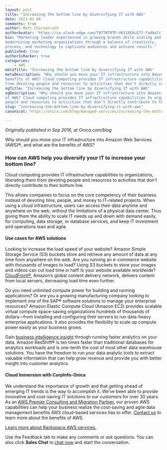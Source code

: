```yaml
---
layout: post
title: "Increasing the bottom line by diversifying IT with AWS"
date: 2021-01-06
comments: true
author: Matt Charoenrath
authorAvatar: 'https://ca.slack-edge.com/T07TWTBTP-U0118EALE77-fa48a7c11b02-72'
bio: "Marketing leader experienced in growing brands while scaling and 
modernizing marketing organizations through a balance of creativity, 
process, and technology to captivate audiences and achieve results."
published: true
authorIsRacker: true
categories:
    - AWS
metaTitle: "Increasing the bottom line by diversifying IT with AWS"
metaDescription: "Why should you move your IT infrastructure into Amazon Web Services, and what are the
benefits of AWS? Cloud computing provides IT infrastructure capabilities to organizations, liberating them
from devoting people and resources to activities that don’t directly contribute to their bottom line."
ogTitle: "Increasing the bottom line by diversifying IT with AWS"
ogDescription: "Why should you move your IT infrastructure into Amazon Web Services, and what are the benefits
of AWS? Cloud computing provides IT infrastructure capabilities to organizations, liberating them from devoting
people and resources to activities that don’t directly contribute to their bottom line."
slug: "increasing-the-bottom-line-by-diversifying-it-with-aws"
canonical: https://onica.com/blog/managed-services/increasing-the-bottom-line-with-aws/

---
```


*Originally published in Sep 2016, at Onica.com/blog*

Why should you move your IT infrastructure into Amazon Web Services (AWS)&reg;, and what are the benefits of AWS? 

<!--more-->

### How can AWS help you diversify your IT to increase your bottom line?

Cloud computing provides IT infrastructure capabilities to organizations, liberating them from devoting people and
resources to activities that don’t directly contribute to their bottom line.

This allows companies to focus on the core competency of their business instead of devoting time, people, and money
to IT-related projects. When using a cloud infrastructure, users can access their data anytime and anywhere on the
web, without the limitations of a physical data center. Thus giving them the ability to scale IT needs up and down
with demand easily, for computing, data storage, or database services, and keep IT investment and operations lean
and agile.

#### Use cases for AWS solutions

Looking to increase the load speed of your website? Amazon Simple Storage Service (S3) buckets store and retrieve any
amount of data at any time from anywhere on the web. Are you running an e-commerce website with thousands of images to
load? Using S3 buckets to store your images and videos can cut load time in half! Is your website available worldwide?
[CloudFront&reg;](https://onica.com/amazon-web-services/cloudfront/), Amazon’s global content delivery network, delivers
content from local servers, decreasing load time even further.

Do you need unlimited compute power for building and running applications? Or are you a growing manufacturing company
looking to implement one of the SAP&reg; software solutions to manage your enterprise resources? Amazon Elastic Compute
Cloud (Amazon EC2) provides scalable virtual compute space-saving organizations hundreds of thousands of dollars&mdash;from
installing and configuring their servers to run data-heavy enterprise applications. It also provides the flexibility to scale
up compute power easily as your business grows.

Gain [business intelligence insight](https://onica.com/blog/aws-big-data-competency/) through running faster analytics on
your data. Amazon RedShift&reg; is ten times faster than traditional databases for analytics workloads and is one-tenth the
cost of most other data warehouse solutions. You have the freedom to run your data analytic tools to extract valuable
information that can help grow revenue and provide you with better insight into customer analytics.

#### Cloud Immersion with CorpInfo-Onica

We understand the importance of growth and that getting ahead of emerging IT trends is the way to accomplish it. We’ve been
able to provide innovative and cost-saving IT solutions to our customers for over 30 years. As an
[AWS Premier Consulting and Migration Partner](https://onica.com/amazon-web-services/), our proven AWS capabilities can help
your business realize the cost-saving and agile data management benefits AWS cloud-based services has to offer.
[Contact us](https://onica.com/contact/) to learn more about the benefits of AWS.

<a class="cta red" id="cta" href="https://www.rackspace.com/cloud/aws">Learn more about Rackspace AWS services.</a>

Use the Feedback tab to make any comments or ask questions. You can also click
**Sales Chat** to [chat now](https://www.rackspace.com/) and start the conversation.
